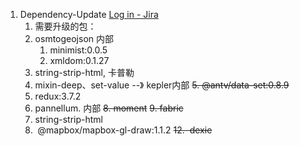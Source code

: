 1. Dependency-Update  [Log in - Jira](https://jira.grab.com/browse/IS-72403)
	1. 需要升级的包：
	2. osmtogeojson 内部
		1. minimist:0.0.5
		2. xmldom:0.1.27
	3. string-strip-html, 卡普勒
	4. mixin-deep、set-value --》 kepler内部
	~~5. @antv/data-set:0.8.9~~
	6. redux:3.7.2
	7. pannellum.   内部
	~~8. moment~~
	~~9. fabric~~
	10. string-strip-html
	11.  @mapbox/mapbox-gl-draw:1.1.2
	~~12.  dexie~~